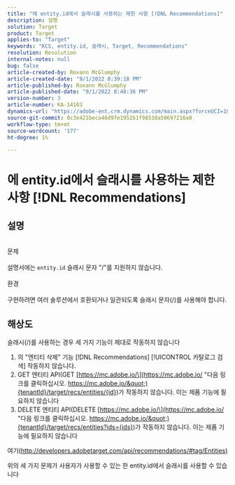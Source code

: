 ```yaml
---
title: "에 entity.id에서 슬래시를 사용하는 제한 사항 [!DNL Recommendations]"
description: 설명
solution: Target
product: Target
applies-to: "Target"
keywords: "KCS, entity.id, 슬래시, Target, Recommendations"
resolution: Resolution
internal-notes: null
bug: false
article-created-by: Roxann McGlumphy
article-created-date: "9/1/2022 8:39:18 PM"
article-published-by: Roxann McGlumphy
article-published-date: "9/1/2022 8:48:36 PM"
version-number: 3
article-number: KA-14103
dynamics-url: "https://adobe-ent.crm.dynamics.com/main.aspx?forceUCI=1&pagetype=entityrecord&etn=knowledgearticle&id=05f7ab20-362a-ed11-9db1-002248086a27"
source-git-commit: 0c3e421beca46d9fe1952b1f98538a50697216a0
workflow-type: tm+mt
source-wordcount: '177'
ht-degree: 1%

---
```


# 에 entity.id에서 슬래시를 사용하는 제한 사항 [!DNL Recommendations]

## 설명

<br>문제<br><br>
설명서에는 `entity.id` 슬래시 문자 &quot;/&quot;를 지원하지 않습니다.
<br><br>환경<br><br>
구현하려면 여러 솔루션에서 호환되거나 일관되도록 슬래시 문자(/)를 사용해야 합니다.


## 해상도


슬래시(/)를 사용하는 경우 세 가지 기능이 제대로 작동하지 않습니다

1. 의 &quot;엔티티 삭제&quot; 기능 [!DNL Recommendations] [!UICONTROL 카탈로그 검색] 작동하지 않습니다.
2. GET 엔티티 API(GET [https://mc.adobe.io/\](https://mc.adobe.io/ &quot;다음 링크를 클릭하십시오. https://mc.adobe.io/&quot;){tenantId}/target/recs/entities/{id})가 작동하지 않습니다. 이는 제품 기능에 필요하지 않습니다
3. DELETE 엔티티 API(DELETE [https://mc.adobe.io/\](https://mc.adobe.io/ &quot;다음 링크를 클릭하십시오. https://mc.adobe.io/&quot;){tenantId}/target/recs/entities?ids={ids})가 작동하지 않습니다. 이는 제품 기능에 필요하지 않습니다


여기([http://developers.adobetarget.com/api/recommendations/#tag/Entities)](http://developers.adobetarget.com/api/recommendations/#tag/Entities%29 "링크를 따라가려면 클릭하십시오. http://developers.adobetarget.com/api/recommendations/#tag/Entities)")

위의 세 가지 문제가 사용자가 사용할 수 있는 한 entity.id에서 슬래시를 사용할 수 있습니다
